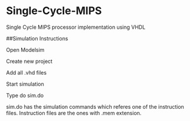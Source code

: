 # Single-Cycle-MIPS
Single Cycle MIPS processor implementation using VHDL

##Simulation Instructions

Open Modelsim

Create new project

Add all .vhd files

Start simulation

Type do sim.do

sim.do has the simulation commands which referes one of the instruction files. Instruction files are the ones with .mem extension.
